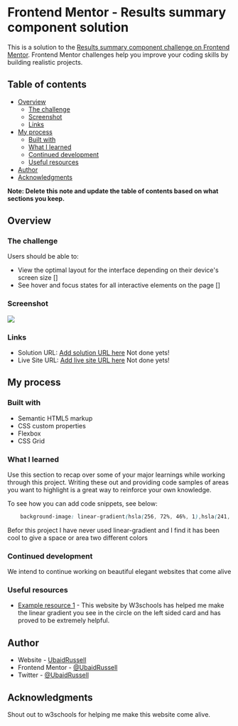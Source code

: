 # Frontend Mentor - Results summary component solution

This is a solution to the [Results summary component challenge on Frontend Mentor](https://www.frontendmentor.io/challenges/results-summary-component-CE_K6s0maV). Frontend Mentor challenges help you improve your coding skills by building realistic projects. 

## Table of contents

- [Overview](#overview)
  - [The challenge](#the-challenge)
  - [Screenshot](#screenshot)
  - [Links](#links)
- [My process](#my-process)
  - [Built with](#built-with)
  - [What I learned](#what-i-learned)
  - [Continued development](#continued-development)
  - [Useful resources](#useful-resources)
- [Author](#author)
- [Acknowledgments](#acknowledgments)

**Note: Delete this note and update the table of contents based on what sections you keep.**

## Overview

### The challenge

Users should be able to:

- View the optimal layout for the interface depending on their device's screen size []
- See hover and focus states for all interactive elements on the page []

### Screenshot
<!--I will put a screenshot here-->
![](./screenshot.jpg)


### Links

- Solution URL: [Add solution URL here](https://your-solution-url.com) Not done yets!
- Live Site URL: [Add live site URL here](https://your-live-site-url.com) Not done yets!

## My process

### Built with

- Semantic HTML5 markup
- CSS custom properties
- Flexbox
- CSS Grid


### What I learned

Use this section to recap over some of your major learnings while working through this project. Writing these out and providing code samples of areas you want to highlight is a great way to reinforce your own knowledge.

To see how you can add code snippets, see below:

```css
    background-image: linear-gradient(hsla(256, 72%, 46%, 1),hsla(241, 72%, 46%, 0));
```
Befor this project I have never used linear-gradient and I find it has been cool to give a space or area two different colors


### Continued development
 
We intend to continue working on beautiful elegant websites that come alive

### Useful resources

- [Example resource 1](https://www.w3schools.com/CSSref/func_linear-gradient.php) - This website by W3schools has helped me make the linear gradient you see in the circle on the left sided card and has proved to be extremely helpful.

## Author

- Website - [UbaidRussell](https://ubaidrussell.com/)
- Frontend Mentor - [@UbaidRussell](https://www.frontendmentor.io/profile/ubaidrussell)
- Twitter - [@UbaidRussell](https://www.twitter.com/ubaidrussell)

## Acknowledgments
Shout out to w3schools for helping me make this website come alive. 
